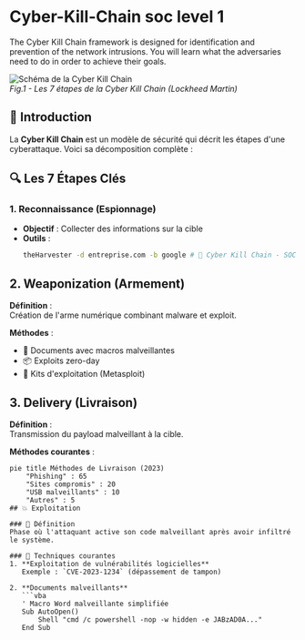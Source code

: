 # Cyber-Kill-Chain soc level 1 
The Cyber Kill Chain framework is designed for identification and prevention of the network intrusions. You will learn what the adversaries need to do in order to achieve their goals.
<!-- SCREENSHOT 1 - HEADER -->
![Schéma de la Cyber Kill Chain](images/cyberkillchain.png)  
*Fig.1 - Les 7 étapes de la Cyber Kill Chain (Lockheed Martin)*

## 📌 Introduction
La **Cyber Kill Chain** est un modèle de sécurité qui décrit les étapes d'une cyberattaque. Voici sa décomposition complète :

## 🔍 Les 7 Étapes Clés

### 1. Reconnaissance (Espionnage)
- **Objectif** : Collecter des informations sur la cible
- **Outils** : 
  ```bash
  theHarvester -d entreprise.com -b google # 🔗 Cyber Kill Chain - SOC Level 1 Path

## 2. Weaponization (Armement)
**Définition** :  
Création de l'arme numérique combinant malware et exploit.

**Méthodes** :
- 💾 Documents avec macros malveillantes
- 📦 Exploits zero-day
- 🧩 Kits d'exploitation (Metasploit)

## 3. Delivery (Livraison)
**Définition** :  
Transmission du payload malveillant à la cible.

**Méthodes courantes** :
```mermaid
pie title Méthodes de Livraison (2023)
    "Phishing" : 65
    "Sites compromis" : 20
    "USB malveillants" : 10
    "Autres" : 5
## 💥 Exploitation

### 🎯 Définition
Phase où l'attaquant active son code malveillant après avoir infiltré le système.

### 🔧 Techniques courantes
1. **Exploitation de vulnérabilités logicielles**  
   Exemple : `CVE-2023-1234` (dépassement de tampon)

2. **Documents malveillants**  
   ```vba
   ' Macro Word malveillante simplifiée
   Sub AutoOpen()
       Shell "cmd /c powershell -nop -w hidden -e JABzAD0A..."
   End Sub
